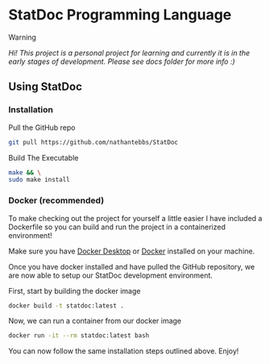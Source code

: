 # StatDoc Programming Language

> [!WARNING]
> *Hi! This project is a personal project for learning and currently it is in the early stages of development. Please see docs folder for more info :)*

## Using StatDoc

### Installation

Pull the GitHub repo

```bash
git pull https://github.com/nathantebbs/StatDoc
```

Build The Executable

```bash
make && \
sudo make install
```

### Docker (recommended)

To make checking out the project for yourself a little easier I have included a Dockerfile so you can build and run the project in a containerized environment!

Make sure you have [Docker Desktop](https://www.docker.com/products/docker-desktop/) or [Docker](https://docs.docker.com/engine/install/) installed on your machine.

Once you have docker installed and have pulled the GitHub repository, we are now able to setup our StatDoc development environment.

First, start by building the docker image
```bash
docker build -t statdoc:latest .
```

Now, we can run a container from our docker image
```bash
docker run -it --rm statdoc:latest bash
```

You can now follow the same installation steps outlined above. Enjoy!

